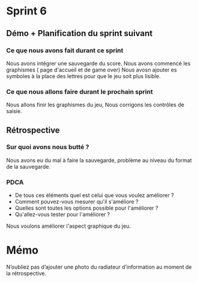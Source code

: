 # Sprint 6

## Démo + Planification du sprint suivant

### Ce que nous avons fait durant ce sprint
Nous avons intégrer une sauvegarde du score. 
Nous avons commencé les graphismes ( page d'accueil et de game over)
Nous avosn ajouter es symboles à la place des lettres pour que le jeu soit plus lisible. 

### Ce que nous allons faire durant le prochain sprint
Nous allons finir les graphismes du jeu, 
Nous corrigons les  contrôles de saisie. 

## Rétrospective

### Sur quoi avons nous butté ?

Nous avons eu du mal à faire la sauvegarde, problème au niveau du format de la sauvegarde. 

### PDCA
* De tous ces éléments quel est celui que vous voulez améliorer ?
* Comment pouvez-vous mesurer qu'il s'améliore ?
* Quelles sont toutes les options possible pour l'améliorer ?
* Qu'allez-vous tester pour l'améliorer ?


Nous voulons améliorer l'aspect graphique du jeu. 

# Mémo
N’oubliez pas d’ajouter une photo du radiateur d’information au moment de la rétrospective.
